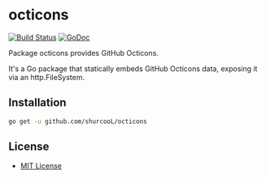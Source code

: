 octicons
========

[![Build Status](https://travis-ci.org/shurcooL/octicons.svg?branch=master)](https://travis-ci.org/shurcooL/octicons) [![GoDoc](https://godoc.org/github.com/shurcooL/octicons?status.svg)](https://godoc.org/github.com/shurcooL/octicons)

Package octicons provides GitHub Octicons.

It's a Go package that statically embeds GitHub Octicons data, exposing it via an http.FileSystem.

Installation
------------

```bash
go get -u github.com/shurcooL/octicons
```

License
-------

-	[MIT License](https://opensource.org/licenses/mit-license.php)
